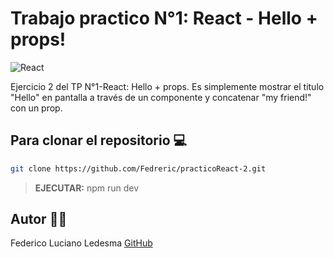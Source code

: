 # Trabajo practico N°1: React - Hello + props!

![React](https://blog.wildix.com/wp-content/uploads/2020/06/react-logo.jpg)

Ejercicio 2 del TP N°1-React: Hello + props.
Es simplemente mostrar el titulo "Hello" en pantalla a través de un componente y concatenar "my friend!" con un prop.


## Para clonar el repositorio 💻

```bash
git clone https://github.com/Fedreric/practicoReact-2.git
```
>**EJECUTAR:** npm run dev 

## Autor 👨‍💻
 Federico Luciano Ledesma [GitHub](https://github.com/Fedreric)

